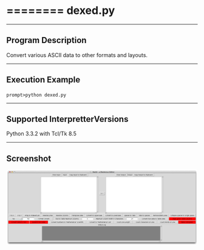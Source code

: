 ========
dexed.py
========

-------------------
Program Description
-------------------
Convert various ASCII data to other formats and layouts.

-----------------
Execution Example
-----------------
``prompt>python dexed.py``

------------------------------
Supported InterpretterVersions
------------------------------
Python 3.3.2 with Tcl/Tk 8.5

----------
Screenshot
----------
![Main Window](/include_readme/screenshot_mac_osx_109.png?raw=true "Main Window")
